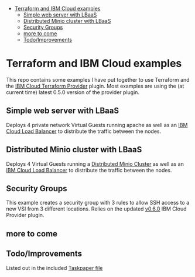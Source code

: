 <!-- START doctoc generated TOC please keep comment here to allow auto update -->
<!-- DON'T EDIT THIS SECTION, INSTEAD RE-RUN doctoc TO UPDATE -->

- [Terraform and IBM Cloud examples](#terraform-and-ibm-cloud-examples)
    - [Simple web server with LBaaS](#simple-web-server-with-lbaas)
    - [Distributed Minio cluster with LBaaS](#distributed-minio-cluster-with-lbaas)
    - [Security Groups](#security-groups)
    - [more to come](#more-to-come)
    - [Todo/Improvements](#todoimprovements)

<!-- END doctoc generated TOC please keep comment here to allow auto update -->

Terraform and IBM Cloud examples
================================

This repo contains some examples I have put together to use Terraform and the [IBM Cloud Terraform Provider](https://ibm-bluemix.github.io/tf-ibm-docs/index.html) plugin. Most examples are using the (at current time) latest 0.5.0 version of the provider plugin. 

## Simple web server with LBaaS
Deploys 4 private network Virtual Guests running apache as well as an [IBM Cloud Load Balancer](https://console.bluemix.net/docs/infrastructure/loadbalancer-service/basic-load-balancing.html#basic-load-balancing) to distribute the traffic between the nodes. 

## Distributed Minio cluster with LBaaS
Deploys 4 Virtual Guests running a [Distributed Minio Cluster](https://docs.minio.io/docs/distributed-minio-quickstart-guide) as well as an [IBM Cloud Load Balancer](https://console.bluemix.net/docs/infrastructure/loadbalancer-service/basic-load-balancing.html#basic-load-balancing) to distribute the traffic between the nodes. 

## Security Groups
This example creates a security group with 3 rules to allow SSH access to a new VSI from 3 different locations. Relies on the updated [v0.6.0](https://github.com/IBM-Bluemix/terraform-provider-ibm/releases/tag/v0.6.0) IBM Cloud Provider plugin. 

## more to come


## Todo/Improvements

Listed out in the included [Taskpaper file](tf-ibmcloud-examples.taskpaper) 

